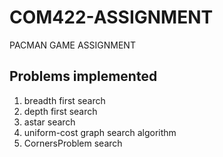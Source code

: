 # COM422-ASSIGNMENT
PACMAN GAME ASSIGNMENT

## Problems implemented
1. breadth first search
2. depth first search
3. astar search
4. uniform-cost graph search algorithm
5. CornersProblem search

